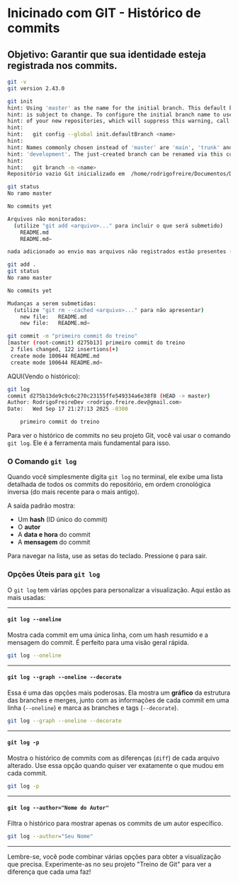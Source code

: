 # Inicinado com GIT - Histórico de commits

## Objetivo: Garantir que sua identidade esteja registrada nos commits.

```sh
git -v
git version 2.43.0
```
```sh
git init
hint: Using 'master' as the name for the initial branch. This default branch name
hint: is subject to change. To configure the initial branch name to use in all
hint: of your new repositories, which will suppress this warning, call:
hint: 
hint: 	git config --global init.defaultBranch <name>
hint: 
hint: Names commonly chosen instead of 'master' are 'main', 'trunk' and
hint: 'development'. The just-created branch can be renamed via this command:
hint: 
hint: 	git branch -m <name>
Repositório vazio Git inicializado em  /home/rodrigofreire/Documentos/DEV/Estudos/Treino de Git/.git/
```
```sh
git status
No ramo master

No commits yet

Arquivos não monitorados:
  (utilize "git add <arquivo>..." para incluir o que será submetido)
	README.md
	README.md~

nada adicionado ao envio mas arquivos não registrados estão presentes (use "git add" to registrar)

git add .
git status
No ramo master

No commits yet

Mudanças a serem submetidas:
  (utilize "git rm --cached <arquivo>..." para não apresentar)
	new file:   README.md
	new file:   README.md~

git commit -m "primeiro commit do treino"
[master (root-commit) d275b13] primeiro commit do treino
 2 files changed, 122 insertions(+)
 create mode 100644 README.md
 create mode 100644 README.md~
```

AQUI(Vendo o histórico):

```sh
git log
commit d275b13de9c9c6c270c23155ffe549334a6e38f8 (HEAD -> master)
Author: RodrigoFreireDev <rodrigo.freire.dev@gmail.com>
Date:   Wed Sep 17 21:27:13 2025 -0300

    primeiro commit do treino
```

Para ver o histórico de commits no seu projeto Git, você vai usar o comando `git log`. Ele é a ferramenta mais fundamental para isso.

### O Comando `git log`

Quando você simplesmente digita `git log` no terminal, ele exibe uma lista detalhada de todos os commits do repositório, em ordem cronológica inversa (do mais recente para o mais antigo).

A saída padrão mostra:

  * Um **hash** (ID único do commit)
  * O **autor**
  * A **data e hora** do commit
  * A **mensagem** do commit

Para navegar na lista, use as setas do teclado. Pressione `Q` para sair.

### Opções Úteis para `git log`

O `git log` tem várias opções para personalizar a visualização. Aqui estão as mais usadas:

-----

#### `git log --oneline`

Mostra cada commit em uma única linha, com um hash resumido e a mensagem do commit. É perfeito para uma visão geral rápida.

```bash
git log --oneline
```

-----

#### `git log --graph --oneline --decorate`

Essa é uma das opções mais poderosas. Ela mostra um **gráfico** da estrutura das branches e merges, junto com as informações de cada commit em uma linha (`--oneline`) e marca as branches e tags (`--decorate`).

```bash
git log --graph --oneline --decorate
```

-----

#### `git log -p`

Mostra o histórico de commits com as diferenças (`diff`) de cada arquivo alterado. Use essa opção quando quiser ver exatamente o que mudou em cada commit.

```bash
git log -p
```

-----

#### `git log --author="Nome do Autor"`

Filtra o histórico para mostrar apenas os commits de um autor específico.

```bash
git log --author="Seu Nome"
```

-----

Lembre-se, você pode combinar várias opções para obter a visualização que precisa. Experimente-as no seu projeto "Treino de Git" para ver a diferença que cada uma faz\!
 
 

